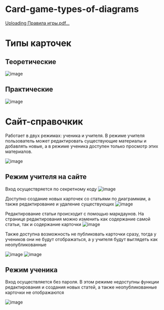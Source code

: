 # Card-game-types-of-diagrams

[Uploading Правила игры.pdf…]()

# Типы карточек

## Теоретические

![image](https://github.com/user-attachments/assets/38f012de-235b-41bd-9194-f43aa917b11e)

## Практические

![image](https://github.com/user-attachments/assets/5e1af3d6-b32d-4972-8234-7d547380fd1a)


# Сайт-справочкик
Работает в двух режимах: ученика и учителя. В режиме учителя пользователь может редактировать существующие материалы и добавлять новые, а в режиме ученика доступен только просмотр этих материалов.

![image](https://github.com/user-attachments/assets/58d47b5f-1990-4f8f-9ca6-ac1b8196f545)

## Режим учителя на сайте
Вход осуществряется по секретному коду
![image](https://github.com/user-attachments/assets/9c163f28-08ae-49eb-8a8d-83fadcca5e6f)

Доступно создание новых карточек со статьями по диаграммам, а также редактирование и удаление существующих 
![image](https://github.com/user-attachments/assets/70e4af1d-688a-4913-acdc-631530154678)

Редактирование статьи происходит с помощью маркдаунов. На странице редактирования можно изменить как содержание самой статьи, так и содержание карточки
![image](https://github.com/user-attachments/assets/85d1b448-669e-4121-a29b-06ec551f63fb)

Также доступна возможность не публиковать карточки сразу, тогда у учеников они не будут отображаться, а у учителя будут выглядеть как неопубликованные


![image](https://github.com/user-attachments/assets/6e397b82-b937-4623-a8a7-c8d32bcf2ebe)
![image](https://github.com/user-attachments/assets/d3ec8448-3995-406c-8c8c-256dc948b31d)


## Режим ученика
Вход осуществляется без пароля. В этом режиме недоступны функции редактирования и создания новых статей, а также неопубликованные карточки не отображаются

![image](https://github.com/user-attachments/assets/f4acc8bc-a7fc-43d5-90d9-53b6b2f5b9a5)
